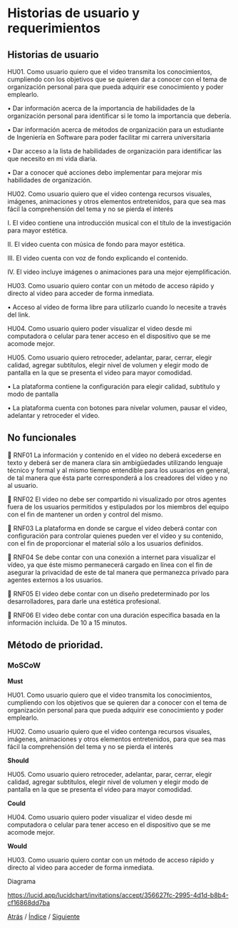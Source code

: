 # Historias de usuario y requerimientos 

## Historias de usuario
HU01. Como usuario quiero que el video transmita los conocimientos, cumpliendo con los objetivos que se quieren dar a conocer con el tema de organización personal para que pueda adquirir ese conocimiento y poder emplearlo.

•	Dar información acerca de la importancia de habilidades de la organización personal para identificar si le tomo la importancia que debería.

•	Dar información acerca de métodos de organización para un estudiante de Ingeniería en Software para poder facilitar mi carrera universitaria

•	Dar acceso a la lista de habilidades de organización para identificar las que necesito en mi vida diaria.

•	Dar a conocer qué acciones debo implementar para mejorar mis habilidades de organización.

HU02. Como usuario quiero que el video contenga recursos visuales, imágenes, animaciones y otros elementos entretenidos, para que sea mas fácil la comprehensión del tema y no se pierda el interés

I.	El video contiene una introducción musical con el título de la investigación para mayor estética.

II.	El video cuenta con música de fondo para mayor estética.


III.	El video cuenta con voz de fondo explicando el contenido.

IV.	El video incluye imágenes o animaciones para una mejor ejemplificación.



HU03. Como usuario quiero contar con un método de acceso rápido y directo al video para acceder de forma inmediata.

•	Acceso al video de forma libre para utilizarlo cuando lo necesite a través del link.


HU04. Como usuario quiero poder visualizar el video desde mi computadora o celular para tener acceso en el dispositivo que se me acomode mejor.

HU05. Como usuario quiero retroceder, adelantar, parar, cerrar, elegir calidad, agregar subtítulos, elegir nivel de volumen y elegir modo de pantalla en la que se presenta el video para mayor comodidad.

•	La plataforma contiene la configuración para elegir calidad, subtítulo y modo de pantalla

•	La plataforma cuenta con botones para nivelar volumen, pausar el video, adelantar y retroceder el video.



## 	No funcionales
	RNF01
La información y contenido en el vídeo no deberá excederse en texto y deberá ser de manera clara sin ambigüedades utilizando lenguaje técnico y formal y al mismo tiempo entendible para los usuarios en general, de tal manera que ésta parte corresponderá a los creadores del vídeo y no al usuario.

	RNF02
El vídeo no debe ser compartido ni visualizado por otros agentes fuera de los usuarios permitidos y estipulados por los miembros del equipo con el fin de mantener un orden y control del mismo.

	RNF03
La plataforma en donde se cargue el vídeo deberá contar con configuración para controlar quienes pueden ver el vídeo y su contenido, con el fin de proporcionar el material sólo a los usuarios definidos.

	RNF04
Se debe contar con una conexión a internet para visualizar el vídeo, ya que éste mismo permanecerá cargado en línea con el fin de asegurar la privacidad de este de tal manera que permanezca privado para agentes externos a los usuarios.

	RNF05 
El video debe contar con un diseño predeterminado por los desarrolladores, para darle una estética profesional.

	RNF06
El video debe contar con una duración especifica basada en la información incluida.
De 10 a 15 minutos.



## Método de prioridad.

### MoSCoW

**Must**

HU01. Como usuario quiero que el video transmita los conocimientos, cumpliendo con los objetivos que se quieren dar a conocer con el tema de organización personal para que pueda adquirir ese conocimiento y poder emplearlo.

HU02. Como usuario quiero que el video contenga recursos visuales, imágenes, animaciones y otros elementos entretenidos, para que sea mas fácil la comprehensión del tema y no se pierda el interés


**Should**

HU05. Como usuario quiero retroceder, adelantar, parar, cerrar, elegir calidad, agregar subtítulos, elegir nivel de volumen y elegir modo de pantalla en la que se presenta el video para mayor comodidad.


**Could**

HU04. Como usuario quiero poder visualizar el video desde mi computadora o celular para tener acceso en el dispositivo que se me acomode mejor.


**Would**

HU03. Como usuario quiero contar con un método de acceso rápido y directo al video para acceder de forma inmediata.




Diagrama

https://lucid.app/lucidchart/invitations/accept/356627fc-2995-4d1d-b8b4-cf16868dd7ba

[Atrás](https://github.com/Ibis-C/Metodos-de-organizacion/blob/Primera-Entrega/Documentacion/2.%20Herramientas%20y%20métodos.md#herramientas-y-métodos)
/ [Índice](https://github.com/Ibis-C/Metodos-de-organizacion#%C3%ADndice-scroll) /
[Siguiente](https://github.com/Ibis-C/Metodos-de-organizacion/blob/Primera-Entrega/Documentacion/4.%20Roles%20y%20proceso%20de%20trabajo.md#proceso-de-trabajo)





 
